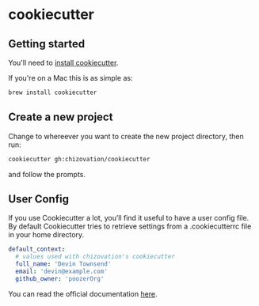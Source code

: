 # cookiecutter

## Getting started

You'll need to [install cookiecutter][cookiecutter-install].

If you're on a Mac this is as simple as:

```sh
brew install cookiecutter
```

[cookiecutter-install]: https://cookiecutter.readthedocs.io/en/stable/installation.html

## Create a new project

Change to whereever you want to create the new project directory, then run:

```sh
cookiecutter gh:chizovation/cookiecutter
```

and follow the prompts.

## User Config

If you use Cookiecutter a lot, you’ll find it useful to have a user config
file. By default Cookiecutter tries to retrieve settings from a .cookiecutterrc
file in your home directory.

```yaml
default_context:
  # values used with chizovation's cookiecutter
  full_name: 'Devin Townsend'
  email: 'devin@example.com'
  github_owner: 'poozerOrg'
```

You can read the official documentation [here][cookiecutter-user-config].

[cookiecutter-user-config]: https://cookiecutter.readthedocs.io/en/stable/advanced/user_config.html
